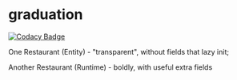 # graduation
[![Codacy Badge](https://api.codacy.com/project/badge/Grade/46ef536f50d4472784a1b4f942bac37d)](https://www.codacy.com/app/JavaEEPRO/graduation?utm_source=github.com&amp;utm_medium=referral&amp;utm_content=JavaEEPRO/graduation&amp;utm_campaign=Badge_Grade)

One Restaurant (Entity) - "transparent", without fields that lazy init;

Another Restaurant (Runtime) - boldly, with useful extra fields 